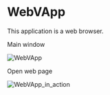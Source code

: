 # WebVApp
This application is a web browser.

Main window

![WebVApp](https://user-images.githubusercontent.com/64738687/171487340-4c1fae84-8601-47bc-97d6-9d7433c8beb5.PNG)

Open web page

![WebVApp_in_action](https://user-images.githubusercontent.com/64738687/171486728-e9a4f5dc-41ec-4eec-8506-655254331e69.png)

